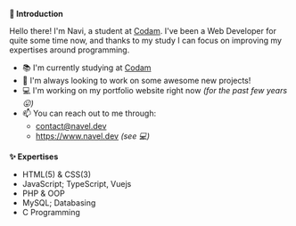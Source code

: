 **👋 Introduction**

Hello there! I'm Navi, a student at [Codam](https://www.codam.nl/). I've been a Web Developer for quite some time now, and thanks to my study I can focus on improving my expertises around programming.

- 📚 I'm currently studying at [Codam](https://www.codam.nl/)
- 🔭 I'm always looking to work on some awesome new projects!
- 💻 I'm working on my portfolio website right now *(for the past few years 😛)*
- 📫 You can reach out to me through:
  -  contact@navel.dev
  -  https://www.navel.dev *(see 💻)*

**✨ Expertises**

- HTML(5) & CSS(3)
- JavaScript; TypeScript, Vuejs
- PHP & OOP
- MySQL; Databasing
- C Programming
